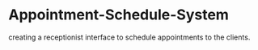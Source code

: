 # Appointment-Schedule-System
creating a receptionist interface to schedule appointments to the clients.
